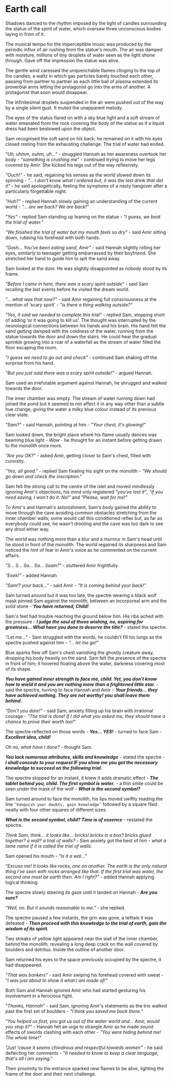 # Earth call

Shadows danced to the rhythm imposed by the light of candles surrounding the statue of the spirit of water, which oversaw three unconscious bodies laying in from of it.

The musical tempo for the imperceptible music was produced by the periodic influx of air rushing from the statue's mouth. The air was damped with moisture, millions of tiny droplets of water seen as the light shone through. Gave off the impression the statue was alive.

The gentle wind caressed the unquenchable flames clinging to the top of the candles, a waltz in which gas particles barely touched each other, passing from partner to partner as each little ball of plasma extended its proverbial arms letting the protagonist go into the arms of another. A protagonist that soon would disappear.

The infinitesimal droplets suspended in the air were pushed out of the way by a single silent gust. It muted the unapparent melody.

The eyes of the status flared on with a sky blue light and a soft stream of water emanated from the rock covering the body of the statue as if a liquid dress had been bestowed upon the object.



Sam recognised the soft sand on his back; he remained on it with his eyes closed resting from the exhausting challenge. The trial of water had ended.



*"Uh, uhmm, ouhm, uh..."* - struggled Hannah as her awareness overtook her body - *"something is crushing me"* - continued trying to move her legs covered by Amir. She kicked his legs out of the way reflexively.

*"Ouch!"* - he said, regaining his senses as the world slowed down its spinning - *"... I don't know what I ordered but, it was the last drink that did it"* - he said apologetically, feeling the symptoms of a nasty hangover after a particularly forgettable night.

*"Huh?"* - replied Hannah slowly gaining an understanding of the current world - *"... are we back? We are back!"*

*"Yes"* - replied Sam standing up leaning on the statue - *"I guess, we beat the trial of water."*

*"We finished the trial of water but my mouth feels so dry"* - said Amir sitting down, rubbing his forehead with both hands.

*"Gosh... You've been eating sand, Amir"* - said Hannah slightly rolling her eyes, similarly to teenager getting embarrassed by their boyfriend. She stretched her hand to guide him to spit the sand away.



Sam looked at the door. He was slightly disappointed as nobody stood by its frame.

*"Before I came in here, there was a scary spirit outside"* - said Sam recalling the last events before he visited the dream world.

*"... what was that now?"* - said Amir regaining full consciousness at the mention of ‘scary spirit’ - *"is there a thing walking outside?"*

*"Yes, it said we needed to complete this trial"* - replied Sam, stopping short of adding ‘or it was going to kill us’. The thought was interrupted by the neurological connections between his hands and his brain. His hand felt the sand getting damped with the coldness of the water, running from the statue towards the door and down the stairs. He could hear the gradual sprinkle growing into a roar of a waterfall as the stream of water filled the floor escaping the room.

*"I guess we need to go out and check"* - continued Sam shaking off the surprise from his hand.

*"But you just said there was a scary spirit outside!"* - argued Hannah.



Sam used an irrefutable argument against Hannah, he shrugged and walked towards the door.

The inner chamber was empty. The stream of water running down had joined the pond but it seemed to not affect it in any way other than a subtle hue change, giving the water a milky blue colour instead of its previous clear state.



*"Sam?"* - said Hannah, pointing at him - *"Your chest, it's glowing!"*



Sam looked down, the bright place where his flame usually dances was beaming blue light - *Wow* - he thought for an instant before getting drawn to the monolith once more.

*"Are you OK?"* - asked Amir, getting closer to Sam's chest, filled with curiosity.

*"Yes, all good."* - replied Sam fixating his sight on the monolith - *"We should go down and check the inscription."*



Sam felt the strong call to the centre of the islet and moved mindlessly ignoring Amir's objections, his mind only registered *"you've lost it"*, *"if you need saving, I won't do it. No!"* and *"Please, wait for me!"*



To Amir's and Hannah's astonishment, Sam's body gained the ability to move through the cave avoiding common obstacles stretching from the inner chamber walls; some would call this conditioned reflex but, as far as everybody could see, he wasn't drooling and the cave was too dark to see any drool either way.



The world was nothing more than a blur and a murmur in Sam's head until he stood in front of the monolith. The world regained its sharpness and Sam noticed the hint of fear in Amir's voice as he commented on the current affairs.



*"S... S... Sa... Sa... Ssam?"* - stuttered Amir frightfully.

*"Eeek!"* - added Hannah

*"Sam!? your back..."* - said Amir - *"It is coming behind your back!"*



Sam turned around but it was too late, the spectre wearing a black wolf mask pinned Sam against the monolith, between an incorporeal arm and the solid stone - ***You have returned, Child!***



Sam's feet had trouble reaching the ground below him. His ribs ached with the pressure - ***I judge the soul of those wishing, no, aspiring for greatness... What have you done to deserve the title?*** - stated the spectre.



*"Let me..."* - Sam struggled with the words, he couldn't fill his lungs as the spectre pushed against him - *"... let me go!"*

Blue sparks flew off Sam's chest vanishing the ghostly creature away, dropping his body heavily on the sand. Sam felt the presence of the spectre in front of him; it hovered floating above the water, darkness covering most of its shape.



***You have gained inner strength to face me, child. Yet, you don't know how to wield it and you are nothing more than a frightened little star.*** - said the spectre, turning to face Hannah and Amir - ***Your friends... they have achieved nothing. They are not worthy! you shall leave them behind.***



*"Don't you dare!"* - said Sam, anxiety filling up his brain with irrational courage - *"The trial is done! If I did what you asked me, they should have a chance to prove their worth too!"*



The spectre reflected on those words - ***Yes... YES!*** - turned to face Sam - ***Excellent idea, child!***



*Oh no, what have I done?* - thought Sam.



***You lack numerous attributes, skills and knowledge*** - stated the spectre - ***I shall concede to your request IF you show me you got the necessary knowledge to succeed on the following trial.***



The spectre stopped for an instant, it knew it adds dramatic effect - ***The tablet behind you, child. The first symbol is water.*** *-* a thin smile could be seen under the mask of the wolf - ***What is the second symbol?***



Sam turned around to face the monolith, his lips moved swiftly reading the line `‘Vanquish your doubts, gain knowledge’` followed by a square filed neatly with four other squares of different sizes.



***What is the second symbol, child? Time is of essence*** - restated the spectre.



*Think Sam, think... it looks like... bricks! bricks in a box? bricks glued together? a wall? a trial of walls?* - Sam anxiety got the best of him - *what a lame name if it is called the trial of walls.*

Sam opened his mouth - *"Is it a wal..."*

*"Excuse me! It looks like rocks, one on another. The earth is the only natural thing I've seen with rocks arranged like that. If the first trial was water, the second one must be earth then. Am I right?"* - added Hannah applying logical thinking.



The spectre slowly steering its gaze until it landed on Hannah - ***Are you sure?***

*"Well, no. But it sounds reasonable to me."* - she replied.

The spectre paused a few instants, the grin was gone, a telltale it was defeated - ***Then proceed with this knowledge to the trial of earth, gain the wisdom of its spirit.***



Two streaks of yellow light appeared near the wall of the inner chamber, behind the monolith, revealing a long deep crack on the wall covered by boulders and detritus. Inside the outline of another door.

Sam returned his eyes to the space previously occupied by the spectre, it had disappeared.



*"That was bonkers"* - said Amir swiping his forehead covered with sweat - *"I was just about to show it what I am made of!"*

Both Sam and Hannah ignored Amir who had started gesturing his involvement in a ferocious fight.

*"Thanks, Hannah"* - said Sam, ignoring Amir's statements as the trio walked past the first set of boulders - *"I think you saved me back there."*

*"You helped us first, you got us out of the water world and... Amir, would you stop it?"* - Hannah felt an urge to strangle Amir as he made sound effects of swords clashing with each other - *"You were hiding behind me! The whole time!"*

*"Just 'cause it seems chivalrous and respectful towards women"* - he said deflecting her comments - *"It needed to know to keep a clear language, that's all I am saying."*



Their proximity to the entrance sparked new flames to be alive, lighting the frame of the door and their next challenge.

